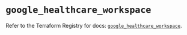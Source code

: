 # `google_healthcare_workspace`

Refer to the Terraform Registry for docs: [`google_healthcare_workspace`](https://registry.terraform.io/providers/hashicorp/google/6.44.0/docs/resources/healthcare_workspace).
